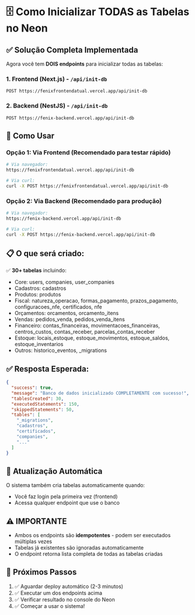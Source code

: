 # 🗄️ Como Inicializar TODAS as Tabelas no Neon

## ✅ Solução Completa Implementada

Agora você tem **DOIS endpoints** para inicializar todas as tabelas:

### 1. Frontend (Next.js) - `/api/init-db`
```
POST https://fenixfrontendatual.vercel.app/api/init-db
```

### 2. Backend (NestJS) - `/api/init-db`  
```
POST https://fenix-backend.vercel.app/api/init-db
```

## 🚀 Como Usar

### Opção 1: Via Frontend (Recomendado para testar rápido)

```bash
# Via navegador:
https://fenixfrontendatual.vercel.app/api/init-db

# Via curl:
curl -X POST https://fenixfrontendatual.vercel.app/api/init-db
```

### Opção 2: Via Backend (Recomendado para produção)

```bash
# Via navegador:
https://fenix-backend.vercel.app/api/init-db

# Via curl:
curl -X POST https://fenix-backend.vercel.app/api/init-db
```

## 📋 O que será criado:

✅ **30+ tabelas** incluindo:
- Core: users, companies, user_companies
- Cadastros: cadastros
- Produtos: produtos
- Fiscal: natureza_operacao, formas_pagamento, prazos_pagamento, configuracoes_nfe, certificados, nfe
- Orçamentos: orcamentos, orcamento_itens
- Vendas: pedidos_venda, pedidos_venda_itens
- Financeiro: contas_financeiras, movimentacoes_financeiras, centros_custos, contas_receber, parcelas_contas_receber
- Estoque: locais_estoque, estoque_movimentos, estoque_saldos, estoque_inventarios
- Outros: historico_eventos, _migrations

## ✅ Resposta Esperada:

```json
{
  "success": true,
  "message": "Banco de dados inicializado COMPLETAMENTE com sucesso!",
  "tablesCreated": 30,
  "executedStatements": 150,
  "skippedStatements": 50,
  "tables": [
    "_migrations",
    "cadastros",
    "certificados",
    "companies",
    "..."
  ]
}
```

## 🔄 Atualização Automática

O sistema também cria tabelas automaticamente quando:
- Você faz login pela primeira vez (frontend)
- Acessa qualquer endpoint que use o banco

## ⚠️ IMPORTANTE

- Ambos os endpoints são **idempotentes** - podem ser executados múltiplas vezes
- Tabelas já existentes são ignoradas automaticamente
- O endpoint retorna lista completa de todas as tabelas criadas

## 🎯 Próximos Passos

1. ✅ Aguardar deploy automático (2-3 minutos)
2. ✅ Executar um dos endpoints acima
3. ✅ Verificar resultado no console do Neon
4. ✅ Começar a usar o sistema!


